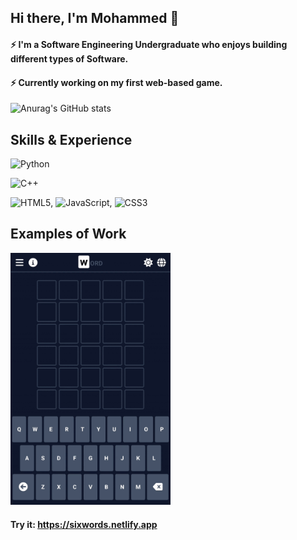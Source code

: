## Hi there, I'm Mohammed 👋
#### ⚡ I'm a Software Engineering Undergraduate who enjoys building different types of Software.
#### ⚡ Currently working on my first web-based game.

![Anurag's GitHub stats](https://github-readme-stats.vercel.app/api?username=mohammed-sed&show_icons=true&theme=radical)

<!-- <img src="https://github-readme-stats.vercel.app/api/top-langs/?username=mohammed-sed&layout=compact" width="47%" /> -->

###


## Skills & Experience
![Python](https://img.shields.io/badge/python-3670A0?style=for-the-badge&logo=python&logoColor=ffdd54)

![C++](https://img.shields.io/badge/c++-%2300599C.svg?style=for-the-badge&logo=c%2B%2B&logoColor=white)

![HTML5](https://img.shields.io/badge/html5-%23E34F26.svg?style=for-the-badge&logo=html5&logoColor=white), ![JavaScript](https://img.shields.io/badge/javascript-%23323330.svg?style=for-the-badge&logo=javascript&logoColor=%23F7DF1E), ![CSS3](https://img.shields.io/badge/css3-%231572B6.svg?style=for-the-badge&logo=css3&logoColor=white)

###

## Examples of Work
<img src="https://github.com/mohammed-sed/mohammed-sed/blob/main/WORD.gif" width="256" />

#### Try it: https://sixwords.netlify.app
<!--
**mohammed-sed/mohammed-sed** is a ✨ _special_ ✨ repository because its `README.md` (this file) appears on your GitHub profile.

Here are some ideas to get you started:

- 🔭 I’m currently working on ...
- 🌱 I’m currently learning ...
- 👯 I’m looking to collaborate on ...
- 🤔 I’m looking for help with ...
- 💬 Ask me about ...
- 📫 How to reach me: ...
- 😄 Pronouns: ...
- ⚡ Fun fact: ...
-->
